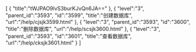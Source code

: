 [
	{
		"title":"tWJPAO9lvS3burKJvQn6JA=="
	},
	{
		"level":"3",
		"parent_id":"3593",
		"id":"3599",
		"title":"创建数据库",
		"url":"/help/cjsjk3599.html"
	},
	{
		"level":"3",
		"parent_id":"3593",
		"id":"3600",
		"title":"删除数据库",
		"url":"/help/scsjk3600.html"
	},
	{
		"level":"3",
		"parent_id":"3593",
		"id":"3601",
		"title":"查看数据库",
		"url":"/help/cksjk3601.html"
	}
]